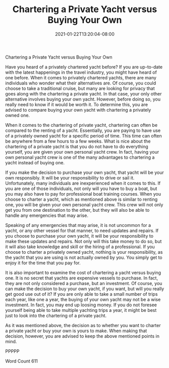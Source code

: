﻿---
title: "Chartering a Private Yacht versus Buying Your Own"
date: 2021-01-22T13:20:04-08:00
description: "Private Yacht Charters TXT Tips for Web Success"
featured_image: "/images/Private Yacht Charters TXT.jpg"
tags: ["Private Yacht Charters TXT"]
---

Chartering a Private Yacht versus Buying Your Own

Have you heard of a privately chartered yacht before?  If you are up-to-date with the latest happenings in the travel industry, you might have heard of one before. When it comes to privately chartered yachts, there are many individuals who wonder what their alternatives are.  Of course, you could choose to take a traditional cruise, but many are looking for privacy that goes along with the chartering a private yacht.  In that case, your only other alternative involves buying your own yacht.  However, before doing so, you really need to know if it would be worth it.  To determine this, you are advised to compare buying your own yacht with chartering a privately owned one.

When it comes to the chartering of private yacht, chartering can often be compared to the renting of a yacht.  Essentially, you are paying to have use of a privately owned yacht for a specific period of time.  This time can often be anywhere from a few hours to a few weeks.  What is nice about the chartering of a private yacht is that you do not have to do everything yourself, you are given your own personal yacht crew.  In fact, having your own personal yacht crew is one of the many advantages to chartering a yacht instead of buying one.

If you make the decision to purchase your own yacht, that yacht will be your own responsibly.  It will be your responsibility to drive or sail it.  Unfortunately, many individuals are inexperienced when it comes to this.  If you are one of those individuals, not only will you have to buy a boat, but you may also have to pay for professional boat training courses. When you choose to charter a yacht, which as mentioned above is similar to renting one, you will be given your own personal yacht crew. This crew will not only get you from one destination to the other, but they will also be able to handle any emergencies that may arise.  

Speaking of any emergencies that may arise, it is not uncommon for a yacht, or any other vessel for that manner, to need updates and repairs.  If you choose to purchase your own yacht, it will be your responsibility to make these updates and repairs.  Not only will this take money to do so, but it will also take knowledge and skill or the hiring of a professional. If you choose to charter a privately owned yacht, nothing is your responsibility, as the yacht that you are using is not actually owned by you.  You simply get to enjoy it for the time that you pay for.  

It is also important to examine the cost of chartering a yacht versus buying one.  It is no secret that yachts are expensive vessels to purchase.  In fact, they are not only considered a purchase, but an investment.  Of course, you can make the decision to buy your own yacht, if you want, but will you really get good use out of it?  If you are only able to take a small number of trips each year, like one a year, the buying of your own yacht may not be a wise investment. In fact, you may end up loosing money.  If you do not foresee yourself being able to take multiple yachting trips a year, it might be best just to look into the chartering of a private yacht.

As it was mentioned above, the decision as to whether you want to charter a private yacht or buy your own is yours to make.  When making that decision, however, you are advised to keep the above mentioned points in mind.

PPPPP

Word Count 611

